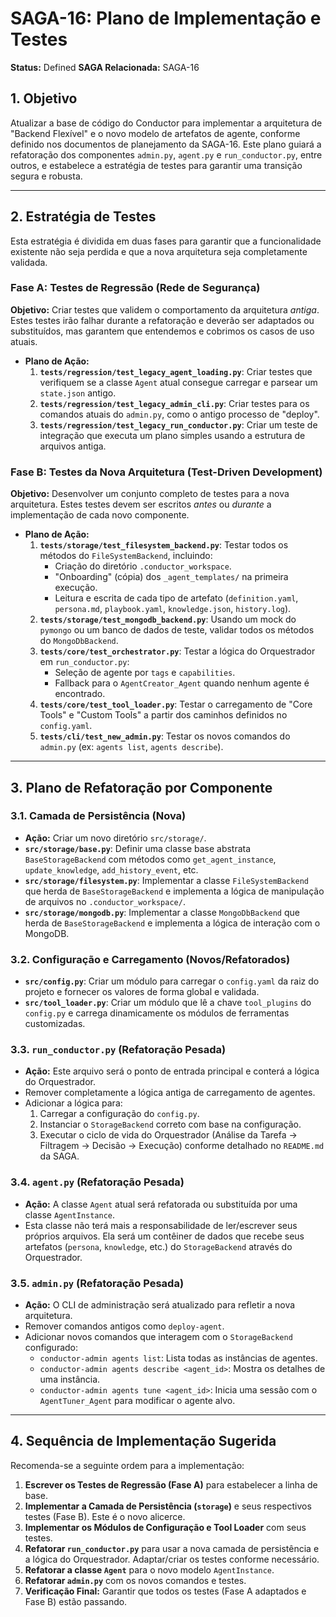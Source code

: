 # SAGA-16: Plano de Implementação e Testes

**Status:** Defined
**SAGA Relacionada:** SAGA-16

## 1. Objetivo

Atualizar a base de código do Conductor para implementar a arquitetura de "Backend Flexível" e o novo modelo de artefatos de agente, conforme definido nos documentos de planejamento da SAGA-16. Este plano guiará a refatoração dos componentes `admin.py`, `agent.py` e `run_conductor.py`, entre outros, e estabelece a estratégia de testes para garantir uma transição segura e robusta.

---

## 2. Estratégia de Testes

Esta estratégia é dividida em duas fases para garantir que a funcionalidade existente não seja perdida e que a nova arquitetura seja completamente validada.

### Fase A: Testes de Regressão (Rede de Segurança)

**Objetivo:** Criar testes que validem o comportamento da arquitetura *antiga*. Estes testes irão falhar durante a refatoração e deverão ser adaptados ou substituídos, mas garantem que entendemos e cobrimos os casos de uso atuais.

*   **Plano de Ação:**
    1.  **`tests/regression/test_legacy_agent_loading.py`**: Criar testes que verifiquem se a classe `Agent` atual consegue carregar e parsear um `state.json` antigo.
    2.  **`tests/regression/test_legacy_admin_cli.py`**: Criar testes para os comandos atuais do `admin.py`, como o antigo processo de "deploy".
    3.  **`tests/regression/test_legacy_run_conductor.py`**: Criar um teste de integração que executa um plano simples usando a estrutura de arquivos antiga.

### Fase B: Testes da Nova Arquitetura (Test-Driven Development)

**Objetivo:** Desenvolver um conjunto completo de testes para a nova arquitetura. Estes testes devem ser escritos *antes* ou *durante* a implementação de cada novo componente.

*   **Plano de Ação:**
    1.  **`tests/storage/test_filesystem_backend.py`**: Testar todos os métodos do `FileSystemBackend`, incluindo:
        *   Criação do diretório `.conductor_workspace`.
        *   "Onboarding" (cópia) dos `_agent_templates/` na primeira execução.
        *   Leitura e escrita de cada tipo de artefato (`definition.yaml`, `persona.md`, `playbook.yaml`, `knowledge.json`, `history.log`).
    2.  **`tests/storage/test_mongodb_backend.py`**: Usando um mock do `pymongo` ou um banco de dados de teste, validar todos os métodos do `MongoDbBackend`.
    3.  **`tests/core/test_orchestrator.py`**: Testar a lógica do Orquestrador em `run_conductor.py`:
        *   Seleção de agente por `tags` e `capabilities`.
        *   Fallback para o `AgentCreator_Agent` quando nenhum agente é encontrado.
    4.  **`tests/core/test_tool_loader.py`**: Testar o carregamento de "Core Tools" e "Custom Tools" a partir dos caminhos definidos no `config.yaml`.
    5.  **`tests/cli/test_new_admin.py`**: Testar os novos comandos do `admin.py` (ex: `agents list`, `agents describe`).

---

## 3. Plano de Refatoração por Componente

### 3.1. Camada de Persistência (Nova)

*   **Ação:** Criar um novo diretório `src/storage/`.
*   **`src/storage/base.py`**: Definir uma classe base abstrata `BaseStorageBackend` com métodos como `get_agent_instance`, `update_knowledge`, `add_history_event`, etc.
*   **`src/storage/filesystem.py`**: Implementar a classe `FileSystemBackend` que herda de `BaseStorageBackend` e implementa a lógica de manipulação de arquivos no `.conductor_workspace/`.
*   **`src/storage/mongodb.py`**: Implementar a classe `MongoDbBackend` que herda de `BaseStorageBackend` e implementa a lógica de interação com o MongoDB.

### 3.2. Configuração e Carregamento (Novos/Refatorados)

*   **`src/config.py`**: Criar um módulo para carregar o `config.yaml` da raiz do projeto e fornecer os valores de forma global e validada.
*   **`src/tool_loader.py`**: Criar um módulo que lê a chave `tool_plugins` do `config.py` e carrega dinamicamente os módulos de ferramentas customizadas.

### 3.3. `run_conductor.py` (Refatoração Pesada)

*   **Ação:** Este arquivo será o ponto de entrada principal e conterá a lógica do Orquestrador.
*   Remover completamente a lógica antiga de carregamento de agentes.
*   Adicionar a lógica para:
    1.  Carregar a configuração do `config.py`.
    2.  Instanciar o `StorageBackend` correto com base na configuração.
    3.  Executar o ciclo de vida do Orquestrador (Análise da Tarefa -> Filtragem -> Decisão -> Execução) conforme detalhado no `README.md` da SAGA.

### 3.4. `agent.py` (Refatoração Pesada)

*   **Ação:** A classe `Agent` atual será refatorada ou substituída por uma classe `AgentInstance`.
*   Esta classe não terá mais a responsabilidade de ler/escrever seus próprios arquivos. Ela será um contêiner de dados que recebe seus artefatos (`persona`, `knowledge`, etc.) do `StorageBackend` através do Orquestrador.

### 3.5. `admin.py` (Refatoração Pesada)

*   **Ação:** O CLI de administração será atualizado para refletir a nova arquitetura.
*   Remover comandos antigos como `deploy-agent`.
*   Adicionar novos comandos que interagem com o `StorageBackend` configurado:
    *   `conductor-admin agents list`: Lista todas as instâncias de agentes.
    *   `conductor-admin agents describe <agent_id>`: Mostra os detalhes de uma instância.
    *   `conductor-admin agents tune <agent_id>`: Inicia uma sessão com o `AgentTuner_Agent` para modificar o agente alvo.

---

## 4. Sequência de Implementação Sugerida

Recomenda-se a seguinte ordem para a implementação:

1.  **Escrever os Testes de Regressão (Fase A)** para estabelecer a linha de base.
2.  **Implementar a Camada de Persistência (`storage`)** e seus respectivos testes (Fase B). Este é o novo alicerce.
3.  **Implementar os Módulos de Configuração e Tool Loader** com seus testes.
4.  **Refatorar `run_conductor.py`** para usar a nova camada de persistência e a lógica do Orquestrador. Adaptar/criar os testes conforme necessário.
5.  **Refatorar a classe `Agent`** para o novo modelo `AgentInstance`.
6.  **Refatorar `admin.py`** com os novos comandos e testes.
7.  **Verificação Final:** Garantir que todos os testes (Fase A adaptados e Fase B) estão passando.
